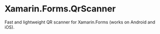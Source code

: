# Xamarin.Forms.QrScanner

Fast and lightweight QR scanner for Xamarin.Forms (works on Android and iOS).
